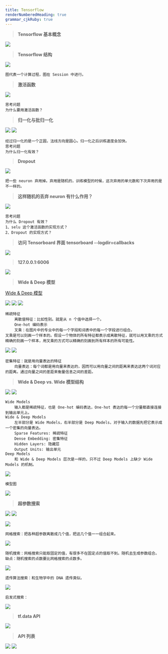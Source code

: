 ```yaml
---
title: Tensorflow
renderNumberedHeading: true
grammar_cjkRuby: true
---
```


>**Tensorflow 基本概念**

![](./images/1578624929208.png)

>**Tensorflow 结构**

![](./images/1578625153945.png)
```
图代表一个计算过程，图在 Session 中进行。
```

>**激活函数**

![](./images/1578971669536.png)

```
思考问题
为什么要用激活函数？
```

>**归一化与批归一化**

![](./images/1578971870671.png)
![](./images/1578971975863.png)

```
经过归一化的是一个正圆，法线方向是圆心。归一化之后训练速度会加快。
思考问题
为什么归一化有效？
```

>**Dropout**

![](./images/1578972047777.png)
```
把一些 neuron 弃用掉。弃用是随机的，训练模型的时候，这次弃用的单元数和下次弃用的是不一样的。
```
>**这样随机的丢弃 neuron 有什么作用？**

![](./images/1578972188724.png)
```
思考问题
为什么 Dropout 有效？
1、selu 这个激活函数的实现方式？
2、Dropout 的实现方式？
```

>**访问 Tensorboard 界面**
>**tensorboard --logdir=callbacks**

![](./images/1579007088641.png)

>**127.0.0.1:6006**

![](./images/1579007156239.png)

>**Wide & Deep 模型**

[Wide & Deep 模型](https://arxiv.org/pdf/1606.07792v1.pdf)

![](./images/1579237533292.png)
![](./images/1579237691122.png)
![](./images/1579237736197.png)
```
稀疏特征
	离散值特征：比如性别。就是从 n 个值中选择一个。
	One-hot 编码表示
	叉乘：在图片中的专业中的每一个字段和词表中的每一个字段进行组合。
叉乘是可以刻画一个样本的。假设一个物体的所有特征都表示成离散特征，就可以用叉乘的方式精确的刻画一个样本，用叉乘的方式可以精确的刻画到所有样本的所有可能性。
```
![](./images/1579237927339.png)
![](./images/1579237962200.png)
```
密集特征：就是用向量表达的特征
	向量表达：每个词都是用向量来表达的，因而可以用向量之间的距离来表达这两个词对应的距离。通过向量之间的差距来衡量信息之间的差距。
```

>**Wide & Deep vs. Wide 模型结构**

![](./images/1579238027692.png)
![](./images/1579238346267.png)
```
Wide Models
	输入都是稀疏特征，也是 One-hot 编码表达，One-hot 表达的每一个分量都直接连接到输出单元上。
Wide & Deep Models
	左半部分是 Wide Models，右半部分是 Deep Models，对于输入的数据先把它表示成一个密集的向量表达。
	Sparse Features: 稀疏特征
	Dense Embedding: 密集特征
	Hidden Layers: 隐藏层
	Output Units: 输出单元
Deep Models
	和 Wide & Deep Models 层次是一样的，只不过 Deep Models 上缺少 Wide Models 的机制。
```
![](./images/1579238433076.png)
```
模型图
```
![](./images/1579238459307.png)

>**超参数搜索**

![](./images/1579266430970.png)
![](./images/1579266474318.png)

![](./images/1579266926753.png)
```
网格搜索：把各种超参数离散成几个值，把这几个值一一组合起来。
```
![](./images/1579267136636.png)
```
随机搜索：网格搜索只能取固定的值，有很多不在固定点的值取不到。随机去生成参数组合。
缺点：随机搜索的点数要比网格搜索的点数多。
```
![](./images/1579267267468.png)
```
遗传算法搜索：和生物学中的 DNA 遗传类似。
```
![](./images/1579267402257.png)
```
启发式搜索：
```

![](./images/1579267433846.png)

>**tf.data API**

![](./images/1580397787628.png)

>**API 列表**

![](./images/1580397860887.png)
![](./images/1580397901797.png)